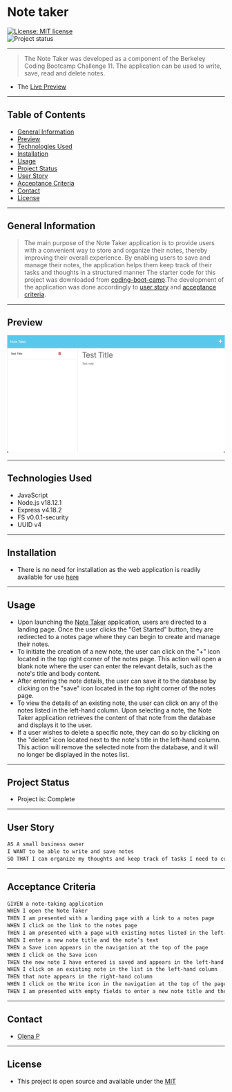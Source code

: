 # Note taker
[![License: MIT license](https://img.shields.io/badge/License-MIT_license-success)](https://opensource.org/licenses/MIT)    
![Project status](https://img.shields.io/badge/Status-Complete-success)

--- 
> The Note Taker was developed as a component of the Berkeley Coding Bootcamp Challenge 11. The application can be used to write, save, read and delete notes.
- The [Live Preview](https://note--taker.herokuapp.com)

---
## Table of Contents
* [General Information](#general-information)
* [Preview](#preview)
* [Technologies Used](#technologies-used)
* [Installation](#installation)
* [Usage](#usage)
* [Project Status](#project-status)
* [User Story](#user-story)
* [Acceptance Criteria](#acceptance-criteria)
* [Contact](#contact)
* [License](#license)

---
## General Information 
>The main purpose of the Note Taker application is to provide users with a convenient way to store and organize their notes, thereby improving their overall experience. By enabling users to save and manage their notes, the application helps them keep track of their tasks and thoughts in a structured manner The starter code for this project was downloaded from [coding-boot-camp](https://github.com/coding-boot-camp/miniature-eureka).The development of the application was done accordingly to [user story](#user-story) and [acceptance criteria](#acceptance-criteria).

---
## Preview 

![Preview](./develop/public/assets/img/preview.png) 

---
## Technologies Used
*  JavaScript
*  Node.js v18.12.1
*  Express v4.18.2
*  FS v0.0.1-security
*  UUID v4

---
## Installation
* There is no need for installation as the web application is readily available for use [here](https://note--taker.herokuapp.com)

---
## Usage
- Upon launching the [Note Taker](https://note--taker.herokuapp.com) application, users are directed to a landing page. Once the user clicks the "Get Started" button, they are redirected to a notes page where they can begin to create and manage their notes.
- To initiate the creation of a new note, the user can click on the "+" icon located in the top right corner of the notes page. This action will open a blank note where the user can enter the relevant details, such as the note's title and body content.
- After entering the note details, the user can save it to the database by clicking on the "save" icon located in the top right corner of the notes page.
- To view the details of an existing note, the user can click on any of the notes listed in the left-hand column. Upon selecting a note, the Note Taker application retrieves the content of that note from the database and displays it to the user.
- If a user wishes to delete a specific note, they can do so by clicking on the "delete" icon located next to the note's title in the left-hand column. This action will remove the selected note from the database, and it will no longer be displayed in the notes list.

---
## Project Status 
- Project is: Complete 

---
## User Story
```md
AS A small business owner
I WANT to be able to write and save notes
SO THAT I can organize my thoughts and keep track of tasks I need to complete
```  

---
## Acceptance Criteria
```md
GIVEN a note-taking application
WHEN I open the Note Taker
THEN I am presented with a landing page with a link to a notes page
WHEN I click on the link to the notes page
THEN I am presented with a page with existing notes listed in the left-hand column, plus empty fields to enter a new note title and the note’s text in the right-hand column
WHEN I enter a new note title and the note’s text
THEN a Save icon appears in the navigation at the top of the page
WHEN I click on the Save icon
THEN the new note I have entered is saved and appears in the left-hand column with the other existing notes
WHEN I click on an existing note in the list in the left-hand column
THEN that note appears in the right-hand column
WHEN I click on the Write icon in the navigation at the top of the page
THEN I am presented with empty fields to enter a new note title and the note’s text in the right-hand column
```  

---
## Contact
-  [Olena P](https://github.com/UserOlena)

---
## License
- This project is open source and available under the [MIT](./LICENSE)
